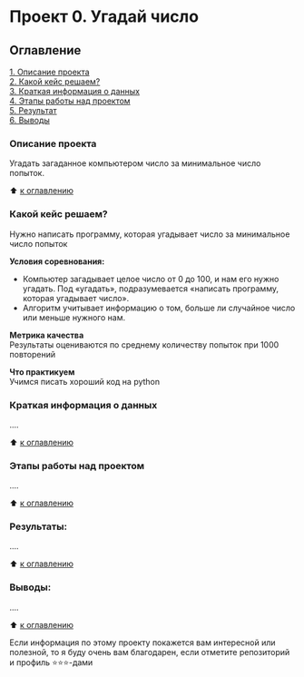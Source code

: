 # Проект 0. Угадай число

## Оглавление  
[1. Описание проекта](https://github.com/vanpakpro/SkillFactory-RepDS/tree/main/project_0/README.md#Описание-проекта)  
[2. Какой кейс решаем?](https://github.com/vanpakpro/SkillFactory-RepDS/tree/main/project_0/README.md#Какой-кейс-решаем)  
[3. Краткая информация о данных](https://github.com/vanpakpro/SkillFactory-RepDS/tree/main/project_0/README.md#Краткая-информация-о-данных)  
[4. Этапы работы над проектом](https://github.com/vanpakpro/SkillFactory-RepDS/tree/main/project_0/README.md#Этапы-работы-над-проектом)  
[5. Результат](https://github.com/vanpakpro/SkillFactory-RepDS/tree/main/project_0/README.md#Результат)    
[6. Выводы](https://github.com/vanpakpro/SkillFactory-RepDS/tree/main/project_0/README.md#Выводы) 

### Описание проекта    
Угадать загаданное компьютером число за минимальное число попыток.

:arrow_up: [к оглавлению](https://github.com/vanpakpro/SkillFactory-RepDS/tree/main/project_0/README.md#Описание-проекта_)



### Какой кейс решаем?    
Нужно написать программу, которая угадывает число за минимальное число попыток

**Условия соревнования:**  
- Компьютер загадывает целое число от 0 до 100, и нам его нужно угадать. Под «угадать», подразумевается «написать программу, которая угадывает число».
- Алгоритм учитывает информацию о том, больше ли случайное число или меньше нужного нам.

**Метрика качества**     
Результаты оцениваются по среднему количеству попыток при 1000 повторений

**Что практикуем**     
Учимся писать хороший код на python


### Краткая информация о данных
....
  
:arrow_up: [к оглавлению](https://github.com/vanpakpro/SkillFactory-RepDS/tree/main/project_0/README.md#Оглавление)


### Этапы работы над проектом  
....

:arrow_up: [к оглавлению](https://github.com/vanpakpro/SkillFactory-RepDS/tree/main/project_0/README.md#Оглавление)


### Результаты:  
....

:arrow_up: [к оглавлению](https://github.com/vanpakpro/SkillFactory-RepDS/tree/main/project_0/README.md#Оглавление)


### Выводы:  
....

:arrow_up: [к оглавлению](https://github.com/vanpakpro/SkillFactory-RepDS/tree/main/project_0/README.md#Оглавление)


Если информация по этому проекту покажется вам интересной или полезной, то я буду очень вам благодарен, если отметите репозиторий и профиль ⭐️⭐️⭐️-дами